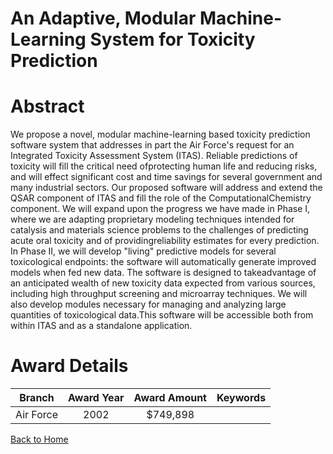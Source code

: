 
An Adaptive, Modular Machine-Learning System for Toxicity Prediction
====================================================================

# Abstract


We propose a novel, modular machine-learning based toxicity prediction software system that addresses in part the Air Force's request for an Integrated Toxicity Assessment System (ITAS).  Reliable predictions of toxicity will fill the critical need ofprotecting human life and reducing risks, and will effect significant cost and time savings for several government and many industrial sectors.  Our proposed software will address and extend the QSAR component of ITAS and fill the role of the ComputationalChemistry component.  We will expand upon the progress we have made in Phase I, where we are adapting proprietary modeling techniques intended for catalysis and materials science problems to the challenges of predicting acute oral toxicity and of providingreliability estimates for every prediction.  In Phase II, we will develop "living" predictive models for several toxicological endpoints: the software will automatically generate improved models when fed new data.  The software is designed to takeadvantage of an anticipated wealth of new toxicity data expected from various sources, including high throughput screening and microarray techniques.  We will also develop modules necessary for managing and analyzing large quantities of toxicological data.This software will be accessible both from within ITAS and as a standalone application.  

# Award Details

|Branch|Award Year|Award Amount|Keywords|
| :---: | :---: | :---: | :---: |
|Air Force|2002|$749,898||
  
  


[Back to Home](https://github.com/chrischow/dod_sbir_awards/Reports/JT/#44)